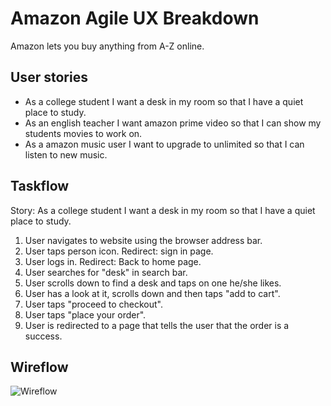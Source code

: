 # Amazon Agile UX Breakdown
Amazon lets you buy anything from A-Z online.

## User stories
- As a college student I want a desk in my room so that I have a quiet place to study.
- As an english teacher I want amazon prime video so that I can show my students movies to work on.
- As a amazon music user I want to upgrade to unlimited so that I can listen to new music.

## Taskflow 
Story: As a college student I want a desk in my room so that I have a quiet place to study. 

1. User navigates to website using the browser address bar.
2. User taps person icon. Redirect: sign in page.
3. User logs in. Redirect: Back to home page. 
4. User searches for "desk" in search bar.
5. User scrolls down to find a desk and taps on one he/she likes.
6. User has a look at it, scrolls down and then taps "add to cart".
7. User taps "proceed to checkout".
8. User taps "place your order".
9. User is redirected to a page that tells the user that the order is a success. 

## Wireflow

![Wireflow](https://sait-wbdv.slack.com/files/U02DSA6J24B/F02EVVARLBG/image_from_ios.png) 
